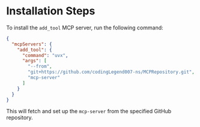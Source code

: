 # Installation Steps

To install the `add_tool` MCP server, run the following command:

```json
{
  "mcpServers": {
    "add_tool": {
      "command": "uvx",
      "args": [
        "--from",
		"git+https://github.com/codingLegend007-ns/MCPRepository.git",
        "mcp-server"
      ]
    }
  }
}
```

This will fetch and set up the `mcp-server` from the specified GitHub repository.